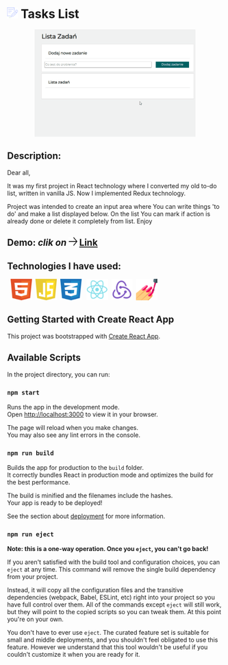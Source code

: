 # <img src="public/mini.png" height="25"/> **Tasks List**

<p align="center">
<img src="images/to-do-list.gif" height="250"/>
</p>


## Description: 
Dear all,

It was my first project in React technology where I converted my old to-do list, written in vanilla JS. 
Now I implemented Redux technology.

Project was intended to create an input area where You can write things 'to do' and make a list displayed below. On the list You can mark if action is already done or delete it completely from list. Enjoy

## Demo: *clik on <img src="images/arrow.png" height="20px" width="20px"/>* [Link](https://gosia-magdzik.github.io/todo-list-react/)

## Technologies I have used:

&nbsp; <img src="images/html-1.png" height="50px" width="50px"/> &nbsp;<img src="images/javascript-1.png" height="50px" width="50px"/> &nbsp;<img src="images/css.png" height="50px" width="50px"/> &nbsp; <img src="images/react.png" height="50px" width="50px"/>&nbsp; <img src="images/redux.png" height="50px" width="50px"/>&nbsp; <img src="images/styledComponents.png" height="50px" width="50px"/> 


## Getting Started with Create React App

This project was bootstrapped with [Create React App](https://github.com/facebook/create-react-app).

## Available Scripts

In the project directory, you can run:

### `npm start`

Runs the app in the development mode.\
Open [http://localhost:3000](http://localhost:3000) to view it in your browser.

The page will reload when you make changes.\
You may also see any lint errors in the console.


### `npm run build`

Builds the app for production to the `build` folder.\
It correctly bundles React in production mode and optimizes the build for the best performance.

The build is minified and the filenames include the hashes.\
Your app is ready to be deployed!

See the section about [deployment](https://facebook.github.io/create-react-app/docs/deployment) for more information.

### `npm run eject`

**Note: this is a one-way operation. Once you `eject`, you can't go back!**

If you aren't satisfied with the build tool and configuration choices, you can `eject` at any time. This command will remove the single build dependency from your project.

Instead, it will copy all the configuration files and the transitive dependencies (webpack, Babel, ESLint, etc) right into your project so you have full control over them. All of the commands except `eject` will still work, but they will point to the copied scripts so you can tweak them. At this point you're on your own.

You don't have to ever use `eject`. The curated feature set is suitable for small and middle deployments, and you shouldn't feel obligated to use this feature. However we understand that this tool wouldn't be useful if you couldn't customize it when you are ready for it.

